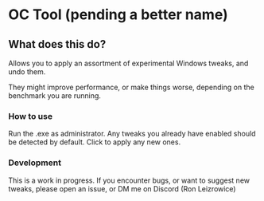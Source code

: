 # OC Tool (pending a better name)

## What does this do?

Allows you to apply an assortment of experimental Windows tweaks, and undo them. 

They might improve performance, or make things worse, depending on the benchmark you are running.

### How to use

Run the .exe as administrator. Any tweaks you already have enabled should be detected by default. Click to apply any new ones.

### Development

This is a work in progress. If you encounter bugs, or want to suggest new tweaks, please open an issue, or DM me on Discord (Ron Leizrowice)

